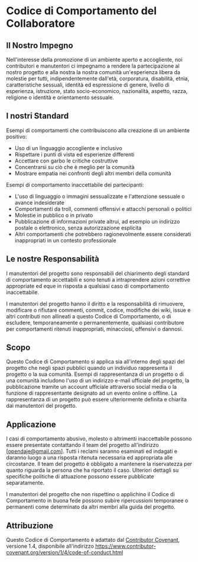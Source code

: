 # Codice di Comportamento del Collaboratore

## Il Nostro Impegno

Nell'interesse della promozione di un ambiente aperto e accogliente, noi
contributori e manutentori ci impegnamo a rendere la partecipazione al nostro
progetto e alla nostra la nostra comunità un'esperienza libera da molestie per
tutti, indipendentemente dall'età, corporatura, disabilità, etnia,
caratteristiche sessuali, identità ed espressione di genere, livello di
esperienza, istruzione, stato socio-economico, nazionalità, aspetto, razza,
religione o identità e orientamento sessuale.

## I nostri Standard

Esempi di comportamenti che contribuiscono alla creazione di un ambiente
positivo:

* Uso di un linguaggio accogliente e inclusivo
* Rispettare i punti di vista ed esperienze differenti
* Accettare con garbo le critiche costruttive
* Concentrarsi su ciò che è meglio per la comunità
* Mostrare empatia nei confronti degli altri membri della comunità

Esempi di comportamento inaccettabile dei partecipanti:

* L'uso di linguaggio o immagini sessualizzate e l'attenzione sessuale o
  avance indesiderate
* Comportamenti da troll, commenti offensivi e attacchi personali o politici
* Molestie in pubblico o in privato
* Pubblicazione di informazioni private altrui, ad esempio un indirizzo postale o
  elettronico, senza autorizzazione esplicita
* Altri comportamenti che potrebbero ragionevolmente essere considerati
  inappropriati in un contesto professionale

## Le nostre Responsabilità

I manutentori del progetto sono responsabili del chiarimento degli standard di
comportamento accettabili e sono tenuti a intraprendere azioni correttive
appropriate ed eque in risposta a qualsiasi caso di comportamento inaccettabile.

I manutentori del progetto hanno il diritto e la responsabilità di rimuovere,
modificare o rifiutare commenti, commit, codice, modifiche dei wiki, issue e altri
contributi non allineati a questo Codice di Comportamento, o di escludere,
temporaneamente o permanentemente, qualsiasi contributore per
comportamenti ritenuti inappropriati, minacciosi, offensivi o dannosi.

## Scopo

Questo Codice di Comportamento si applica sia all'interno degli spazi del
progetto che negli spazi pubblici quando un individuo rappresenta il progetto
o la sua comunità. Esempi di rappresentanza di un progetto o di una comunità
includono l'uso di un indirizzo e-mail ufficiale del progetto, la pubblicazione
tramite un account ufficiale attraverso social media o la funzione di
rappresentante designato ad un evento online o offline. La rappresentanza di un
progetto può essere ulteriormente definita e chiarita dai manutentori del progetto.

## Applicazione

I casi di comportamento abusivo, molesto o altrimenti inaccettabile possono
essere presentate contattando il team del progetto all'indirizzo 
[opendaje@gmail.com]. Tutti i reclami saranno esaminati ed indagati e daranno
luogo a una risposta ritenuta necessaria ed appropriata alle circostanze. Il
team del progetto è obbligato a mantenere la riservatezza per quanto riguarda
la persona che ha riportato il caso.
Ulteriori dettagli su specifiche politiche di attuazione possono essere
pubblicate separatamente.

I manutentori del progetto che non rispettino o applichino il Codice di 
Comportamento in buona fede possono subire ripercussioni temporanee o
permanenti come determinato da altri membri alla guida del progetto.

## Attribuzione

Questo Codice di Comportamento è adattato dal [Contributor Covenant][homepage],
versione 1.4, disponibile all'indirizzo https://www.contributor-covenant.org/version/1/4/code-of-conduct.html

[homepage]: https://www.contributor-covenant.org

